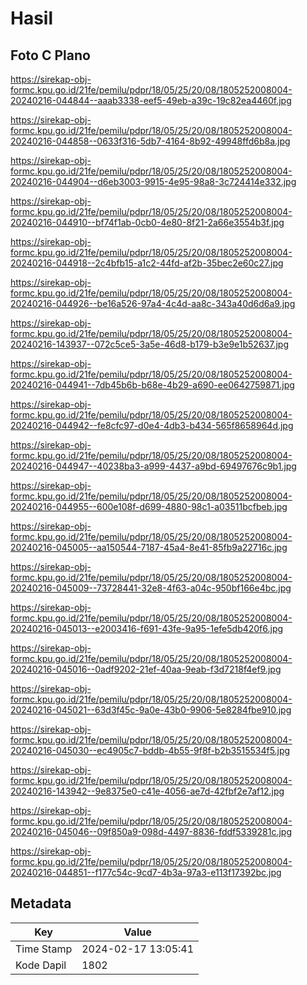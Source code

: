 # Hasil

## Foto C Plano

https://sirekap-obj-formc.kpu.go.id/21fe/pemilu/pdpr/18/05/25/20/08/1805252008004-20240216-044844--aaab3338-eef5-49eb-a39c-19c82ea4460f.jpg

https://sirekap-obj-formc.kpu.go.id/21fe/pemilu/pdpr/18/05/25/20/08/1805252008004-20240216-044858--0633f316-5db7-4164-8b92-49948ffd6b8a.jpg

https://sirekap-obj-formc.kpu.go.id/21fe/pemilu/pdpr/18/05/25/20/08/1805252008004-20240216-044904--d6eb3003-9915-4e95-98a8-3c724414e332.jpg

https://sirekap-obj-formc.kpu.go.id/21fe/pemilu/pdpr/18/05/25/20/08/1805252008004-20240216-044910--bf74f1ab-0cb0-4e80-8f21-2a66e3554b3f.jpg

https://sirekap-obj-formc.kpu.go.id/21fe/pemilu/pdpr/18/05/25/20/08/1805252008004-20240216-044918--2c4bfb15-a1c2-44fd-af2b-35bec2e60c27.jpg

https://sirekap-obj-formc.kpu.go.id/21fe/pemilu/pdpr/18/05/25/20/08/1805252008004-20240216-044926--be16a526-97a4-4c4d-aa8c-343a40d6d6a9.jpg

https://sirekap-obj-formc.kpu.go.id/21fe/pemilu/pdpr/18/05/25/20/08/1805252008004-20240216-143937--072c5ce5-3a5e-46d8-b179-b3e9e1b52637.jpg

https://sirekap-obj-formc.kpu.go.id/21fe/pemilu/pdpr/18/05/25/20/08/1805252008004-20240216-044941--7db45b6b-b68e-4b29-a690-ee0642759871.jpg

https://sirekap-obj-formc.kpu.go.id/21fe/pemilu/pdpr/18/05/25/20/08/1805252008004-20240216-044942--fe8cfc97-d0e4-4db3-b434-565f8658964d.jpg

https://sirekap-obj-formc.kpu.go.id/21fe/pemilu/pdpr/18/05/25/20/08/1805252008004-20240216-044947--40238ba3-a999-4437-a9bd-69497676c9b1.jpg

https://sirekap-obj-formc.kpu.go.id/21fe/pemilu/pdpr/18/05/25/20/08/1805252008004-20240216-044955--600e108f-d699-4880-98c1-a03511bcfbeb.jpg

https://sirekap-obj-formc.kpu.go.id/21fe/pemilu/pdpr/18/05/25/20/08/1805252008004-20240216-045005--aa150544-7187-45a4-8e41-85fb9a22716c.jpg

https://sirekap-obj-formc.kpu.go.id/21fe/pemilu/pdpr/18/05/25/20/08/1805252008004-20240216-045009--73728441-32e8-4f63-a04c-950bf166e4bc.jpg

https://sirekap-obj-formc.kpu.go.id/21fe/pemilu/pdpr/18/05/25/20/08/1805252008004-20240216-045013--e2003416-f691-43fe-9a95-1efe5db420f6.jpg

https://sirekap-obj-formc.kpu.go.id/21fe/pemilu/pdpr/18/05/25/20/08/1805252008004-20240216-045016--0adf9202-21ef-40aa-9eab-f3d7218f4ef9.jpg

https://sirekap-obj-formc.kpu.go.id/21fe/pemilu/pdpr/18/05/25/20/08/1805252008004-20240216-045021--63d3f45c-9a0e-43b0-9906-5e8284fbe910.jpg

https://sirekap-obj-formc.kpu.go.id/21fe/pemilu/pdpr/18/05/25/20/08/1805252008004-20240216-045030--ec4905c7-bddb-4b55-9f8f-b2b3515534f5.jpg

https://sirekap-obj-formc.kpu.go.id/21fe/pemilu/pdpr/18/05/25/20/08/1805252008004-20240216-143942--9e8375e0-c41e-4056-ae7d-42fbf2e7af12.jpg

https://sirekap-obj-formc.kpu.go.id/21fe/pemilu/pdpr/18/05/25/20/08/1805252008004-20240216-045046--09f850a9-098d-4497-8836-fddf5339281c.jpg

https://sirekap-obj-formc.kpu.go.id/21fe/pemilu/pdpr/18/05/25/20/08/1805252008004-20240216-044851--f177c54c-9cd7-4b3a-97a3-e113f17392bc.jpg


## Metadata

| Key        | Value               |
| ---------- | ------------------- |
| Time Stamp | 2024-02-17 13:05:41 |
| Kode Dapil | 1802                |



